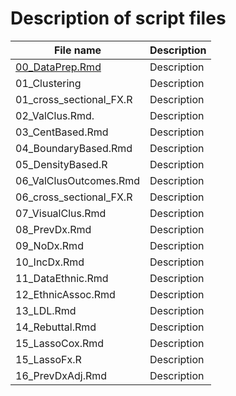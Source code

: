 # Description of script files

| File name               | Description      |
|-------------------------|------------------|
| [00_DataPrep.Rmd](./scripts/00_DataPrep.Rmd)| Description      |
| 01_Clustering           | Description |
| 01_cross_sectional_FX.R | Description |
| 02_ValClus.Rmd.         | Description |
| 03_CentBased.Rmd        | Description |
| 04_BoundaryBased.Rmd    | Description |
| 05_DensityBased.R       | Description |
| 06_ValClusOutcomes.Rmd  | Description |
| 06_cross_sectional_FX.R | Description |
| 07_VisualClus.Rmd       | Description |
| 08_PrevDx.Rmd           | Description |
| 09_NoDx.Rmd             | Description |
| 10_IncDx.Rmd            | Description |
| 11_DataEthnic.Rmd       | Description |
| 12_EthnicAssoc.Rmd      | Description |
| 13_LDL.Rmd              | Description |
| 14_Rebuttal.Rmd         | Description |
| 15_LassoCox.Rmd         | Description |
| 15_LassoFx.R            | Description |
| 16_PrevDxAdj.Rmd        | Description |